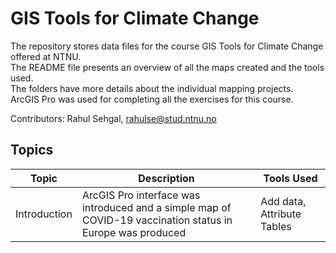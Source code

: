 # GIS Tools for Climate Change
The repository stores data files for the course GIS Tools for Climate Change offered at NTNU. \
The README file presents an overview of all the maps created and the tools used. \
The folders have more details about the individual mapping projects. \
ArcGIS Pro was used for completing all the exercises for this course.

Contributors: Rahul Sehgal, rahulse@stud.ntnu.no

## Topics
| Topic | Description | Tools Used |
| ----------- | ----------- | ----------- |
| Introduction | ArcGIS Pro interface was introduced and a simple map of COVID-19 vaccination status in Europe was produced | Add data, Attribute Tables |

